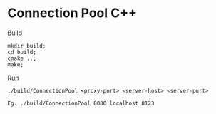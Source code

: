 # Connection Pool C++

Build
```
mkdir build;
cd build;
cmake ..;
make;
```

Run
```
./build/ConnectionPool <proxy-port> <server-host> <server-port>

Eg. ./build/ConnectionPool 8080 localhost 8123
```